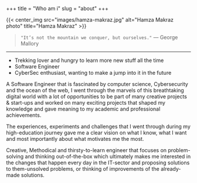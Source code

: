 +++
title = "Who am i"
slug = "about"
+++

{{< center_img src="images/hamza-makraz.jpg" alt="Hamza Makraz photo" title="Hamza Makraz" >}}

>```"It’s not the mountain we conquer, but ourselves."``` ― George Mallory

---

- Trekking lover and hungry to learn more new stuff all the time
- Software Engineer
- CyberSec enthusiast, wanting to make a jump into it in the future


A Software Engineer that is fascinated by computer science, Cybersecurity and the ocean of the web, I went through the marvels of this breathtaking digital world with a lot of opportunities to be part of many creative projects & start-ups and worked on many exciting projects that shaped my knowledge and gave meaning to my academic and professional achievements.

The experiences, experiments and challenges that I went through during my high-education journey gave me a clear vision on what I know, what I want and most importantly about what motivates me the most.

Creative, Methodical and thirsty-to-learn engineer that focuses on problem-solving and thinking out-of-the-box which ultimately makes me interested in the changes that happen every day in the IT-sector and proposing solutions to them-unsolved problems, or thinking of improvements of the already-made solutions.
